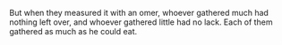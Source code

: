 But when they measured it with an omer, whoever gathered much had nothing left over, and whoever gathered little had no lack. Each of them gathered as much as he could eat.
